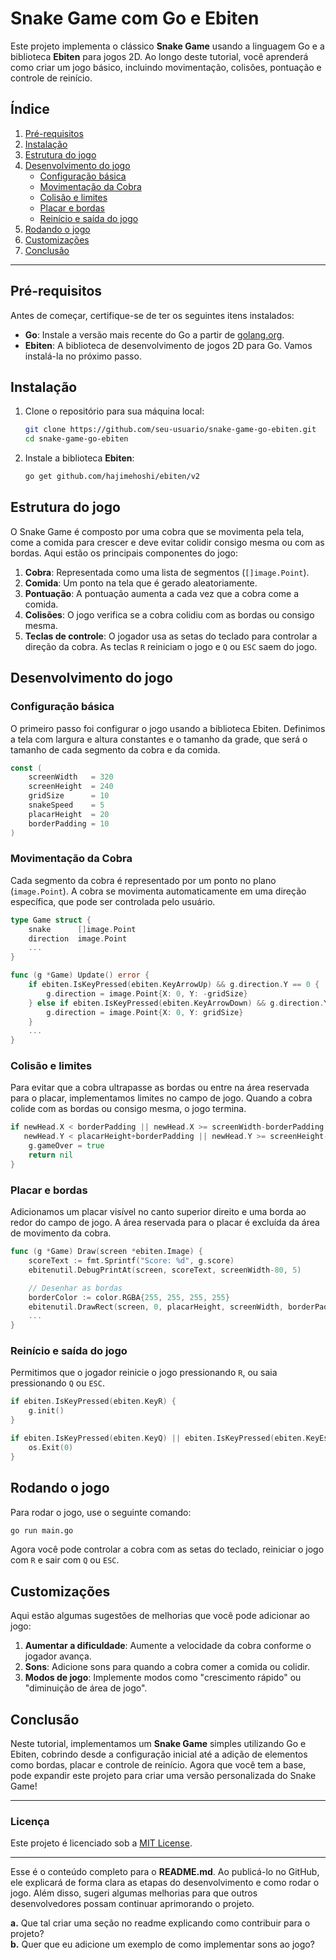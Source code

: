 # Snake Game com Go e Ebiten

Este projeto implementa o clássico **Snake Game** usando a linguagem Go e a biblioteca **Ebiten** para jogos 2D. Ao longo deste tutorial, você aprenderá como criar um jogo básico, incluindo movimentação, colisões, pontuação e controle de reinício.

## Índice
1. [Pré-requisitos](#pré-requisitos)
2. [Instalação](#instalação)
3. [Estrutura do jogo](#estrutura-do-jogo)
4. [Desenvolvimento do jogo](#desenvolvimento-do-jogo)
   - [Configuração básica](#configuração-básica)
   - [Movimentação da Cobra](#movimentação-da-cobra)
   - [Colisão e limites](#colisão-e-limites)
   - [Placar e bordas](#placar-e-bordas)
   - [Reinício e saída do jogo](#reinício-e-saída-do-jogo)
5. [Rodando o jogo](#rodando-o-jogo)
6. [Customizações](#customizações)
7. [Conclusão](#conclusão)

---

## Pré-requisitos

Antes de começar, certifique-se de ter os seguintes itens instalados:

- **Go**: Instale a versão mais recente do Go a partir de [golang.org](https://golang.org/doc/install).
- **Ebiten**: A biblioteca de desenvolvimento de jogos 2D para Go. Vamos instalá-la no próximo passo.

## Instalação

1. Clone o repositório para sua máquina local:

   ```bash
   git clone https://github.com/seu-usuario/snake-game-go-ebiten.git
   cd snake-game-go-ebiten
   ```

2. Instale a biblioteca **Ebiten**:

   ```bash
   go get github.com/hajimehoshi/ebiten/v2
   ```

## Estrutura do jogo

O Snake Game é composto por uma cobra que se movimenta pela tela, come a comida para crescer e deve evitar colidir consigo mesma ou com as bordas. Aqui estão os principais componentes do jogo:

1. **Cobra**: Representada como uma lista de segmentos (`[]image.Point`).
2. **Comida**: Um ponto na tela que é gerado aleatoriamente.
3. **Pontuação**: A pontuação aumenta a cada vez que a cobra come a comida.
4. **Colisões**: O jogo verifica se a cobra colidiu com as bordas ou consigo mesma.
5. **Teclas de controle**: O jogador usa as setas do teclado para controlar a direção da cobra. As teclas `R` reiniciam o jogo e `Q` ou `ESC` saem do jogo.

## Desenvolvimento do jogo

### Configuração básica

O primeiro passo foi configurar o jogo usando a biblioteca Ebiten. Definimos a tela com largura e altura constantes e o tamanho da grade, que será o tamanho de cada segmento da cobra e da comida.

```go
const (
    screenWidth   = 320
    screenHeight  = 240
    gridSize      = 10
    snakeSpeed    = 5
    placarHeight  = 20
    borderPadding = 10
)
```

### Movimentação da Cobra

Cada segmento da cobra é representado por um ponto no plano (`image.Point`). A cobra se movimenta automaticamente em uma direção específica, que pode ser controlada pelo usuário.

```go
type Game struct {
    snake      []image.Point
    direction  image.Point
    ...
}

func (g *Game) Update() error {
    if ebiten.IsKeyPressed(ebiten.KeyArrowUp) && g.direction.Y == 0 {
        g.direction = image.Point{X: 0, Y: -gridSize}
    } else if ebiten.IsKeyPressed(ebiten.KeyArrowDown) && g.direction.Y == 0 {
        g.direction = image.Point{X: 0, Y: gridSize}
    }
    ...
}
```

### Colisão e limites

Para evitar que a cobra ultrapasse as bordas ou entre na área reservada para o placar, implementamos limites no campo de jogo. Quando a cobra colide com as bordas ou consigo mesma, o jogo termina.

```go
if newHead.X < borderPadding || newHead.X >= screenWidth-borderPadding ||
   newHead.Y < placarHeight+borderPadding || newHead.Y >= screenHeight-borderPadding {
    g.gameOver = true
    return nil
}
```

### Placar e bordas

Adicionamos um placar visível no canto superior direito e uma borda ao redor do campo de jogo. A área reservada para o placar é excluída da área de movimento da cobra.

```go
func (g *Game) Draw(screen *ebiten.Image) {
    scoreText := fmt.Sprintf("Score: %d", g.score)
    ebitenutil.DebugPrintAt(screen, scoreText, screenWidth-80, 5)

    // Desenhar as bordas
    borderColor := color.RGBA{255, 255, 255, 255}
    ebitenutil.DrawRect(screen, 0, placarHeight, screenWidth, borderPadding, borderColor)  // Topo
    ...
}
```

### Reinício e saída do jogo

Permitimos que o jogador reinicie o jogo pressionando `R`, ou saia pressionando `Q` ou `ESC`.

```go
if ebiten.IsKeyPressed(ebiten.KeyR) {
    g.init()
}

if ebiten.IsKeyPressed(ebiten.KeyQ) || ebiten.IsKeyPressed(ebiten.KeyEscape) {
    os.Exit(0)
}
```

## Rodando o jogo

Para rodar o jogo, use o seguinte comando:

```bash
go run main.go
```

Agora você pode controlar a cobra com as setas do teclado, reiniciar o jogo com `R` e sair com `Q` ou `ESC`.

## Customizações

Aqui estão algumas sugestões de melhorias que você pode adicionar ao jogo:

1. **Aumentar a dificuldade**: Aumente a velocidade da cobra conforme o jogador avança.
2. **Sons**: Adicione sons para quando a cobra comer a comida ou colidir.
3. **Modos de jogo**: Implemente modos como "crescimento rápido" ou "diminuição de área de jogo".

## Conclusão

Neste tutorial, implementamos um **Snake Game** simples utilizando Go e Ebiten, cobrindo desde a configuração inicial até a adição de elementos como bordas, placar e controle de reinício. Agora que você tem a base, pode expandir este projeto para criar uma versão personalizada do Snake Game!

---

### Licença

Este projeto é licenciado sob a [MIT License](LICENSE).

---

Esse é o conteúdo completo para o **README.md**. Ao publicá-lo no GitHub, ele explicará de forma clara as etapas do desenvolvimento e como rodar o jogo. Além disso, sugeri algumas melhorias para que outros desenvolvedores possam continuar aprimorando o projeto.

**a.** Que tal criar uma seção no readme explicando como contribuir para o projeto?  
**b.** Quer que eu adicione um exemplo de como implementar sons ao jogo?